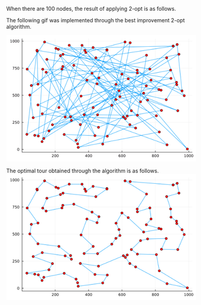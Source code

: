 When there are 100 nodes, the result of applying 2-opt is as follows.

The following gif was implemented through the best improvement 2-opt algorithm.

![gif](output.gif)

The optimal tour obtained through the algorithm is as follows.
![optimal_tour](images/tour_after_swap_110.png)
